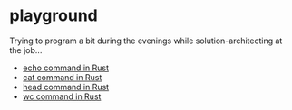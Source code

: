 # playground

Trying to program a bit during the evenings while solution-architecting at the job...


- [echo command in Rust](rust/recho/)
- [cat command in Rust](rust/rcat/)
- [head command in Rust](rust/rhead/)
- [wc command in Rust](rust/rwc/)